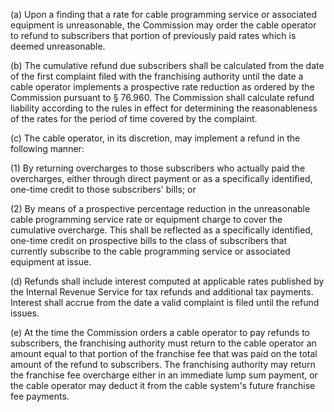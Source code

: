 (a) Upon a finding that a rate for cable programming service or associated equipment is unreasonable, the Commission may order the cable operator to refund to subscribers that portion of previously paid rates which is deemed unreasonable.

(b) The cumulative refund due subscribers shall be calculated from the date of the first complaint filed with the franchising authority until the date a cable operator implements a prospective rate reduction as ordered by the Commission pursuant to § 76.960. The Commission shall calculate refund liability according to the rules in effect for determining the reasonableness of the rates for the period of time covered by the complaint.

(c) The cable operator, in its discretion, may implement a refund in the following manner:

(1) By returning overcharges to those subscribers who actually paid the overcharges, either through direct payment or as a specifically identified, one-time credit to those subscribers' bills; or

(2) By means of a prospective percentage reduction in the unreasonable cable programming service rate or equipment charge to cover the cumulative overcharge. This shall be reflected as a specifically identified, one-time credit on prospective bills to the class of subscribers that currently subscribe to the cable programming service or associated equipment at issue.

(d) Refunds shall include interest computed at applicable rates published by the Internal Revenue Service for tax refunds and additional tax payments. Interest shall accrue from the date a valid complaint is filed until the refund issues.

(e) At the time the Commission orders a cable operator to pay refunds to subscribers, the franchising authority must return to the cable operator an amount equal to that portion of the franchise fee that was paid on the total amount of the refund to subscribers. The franchising authority may return the franchise fee overcharge either in an immediate lump sum payment, or the cable operator may deduct it from the cable system's future franchise fee payments.

